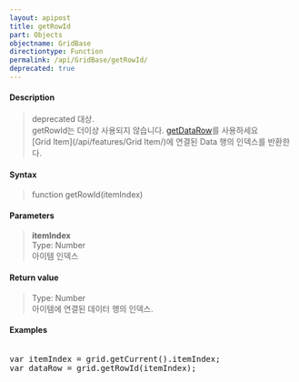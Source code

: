 ```yaml
---
layout: apipost
title: getRowId
part: Objects
objectname: GridBase
directiontype: Function
permalink: /api/GridBase/getRowId/
deprecated: true
---
```



#### Description

> deprecated 대상.  
> getRowId는 더이상 사용되지 않습니다. [getDataRow](/api/GridBase/getDataRow/)를 사용하세요  
> [Grid Item](/api/features/Grid Item/)에 연결된 Data 행의 인덱스를 반환한다.   	

#### Syntax

> function getRowId(itemIndex)  

#### Parameters

> **itemIndex**  
> Type: Number  
> 아이템 인덱스  

#### Return value

> Type: Number  
> 아이템에 연결된 데이터 행의 인덱스.  

#### Examples 

<pre class="prettyprint">

var itemIndex = grid.getCurrent().itemIndex;
var dataRow = grid.getRowId(itemIndex);

</pre>




